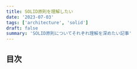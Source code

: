 ```yaml
---
title: SOLID原則を理解したい
date: '2023-07-03'
tags: ['architecture', 'solid']
draft: false
summary: 'SOLID原則についてそれぞれ理解を深めたい記事'
---
```


## 目次

<TOCInline toc={props.toc} exclude="目次" toHeading={3} />


